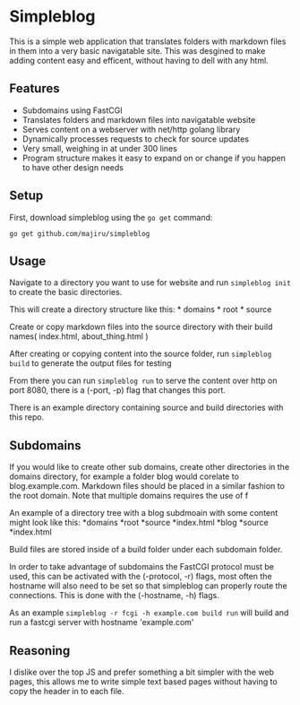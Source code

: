 # Simpleblog

This is a simple web application that translates folders with markdown files in them into a very basic navigatable site. This was desgined to make adding content easy and efficent, without having to dell with any html. 

## Features

* Subdomains using FastCGI
* Translates folders and markdown files into navigatable website
* Serves content on a webserver with net/http golang library
* Dynamically processes requests to check for source updates
* Very small, weighing in at under 300 lines
* Program structure makes it easy to expand on or change if you happen to have other design needs


## Setup

First, download simpleblog using the `go get` command:


`go get github.com/majiru/simpleblog`

## Usage
Navigate to a directory you want to use for website and run `simpleblog init` to create the basic directories.

This will create a directory structure like this:
    * domains
        * root
            * source

Create or copy markdown files into the source directory with their build names( index.html, about_thing.html )

After creating or copying content into the source folder, run `simpleblog build` to generate the output files for testing

From there you can run `simpleblog run` to serve the content over http on port 8080, there is a (-port, -p) flag that changes this port.

There is an example directory containing source and build directories with this repo.

## Subdomains
If you would like to create other sub domains, create other directories in the domains directory, for example a folder blog would corelate to blog.example.com. Markdown files should be placed in a similar fashion to the root domain. Note that multiple domains requires the use of f

An example of a directory tree with a blog subdmoain with some content might look like this:
    *domains
        *root
            *source
                *index.html
        *blog
            *source
                *index.html

Build files are stored inside of a build folder under each subdomain folder.

In order to take advantage of subdomains the FastCGI protocol must be used, this can be activated with the (-protocol, -r) flags, most often the hostname will also need to be set so that simpleblog can properly route the connections. This is done with the (-hostname, -h) flags.

As an example `simpleblog -r fcgi -h example.com build run` will build and run a fastcgi server with hostname 'example.com'

## Reasoning

I dislike over the top JS and prefer something a bit simpler with the web pages, this allows me to write simple text based pages without having to copy the header in to each file.
